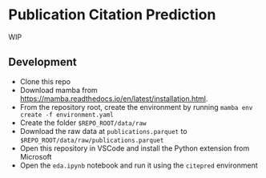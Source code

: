 # Publication Citation Prediction

WIP

## Development

- Clone this repo
- Download mamba from https://mamba.readthedocs.io/en/latest/installation.html.
- From the repository root, create the environment by running `mamba env create -f environment.yaml`
- Create the folder `$REPO_ROOT/data/raw` 
- Download the raw data at `publications.parquet` to `$REPO_ROOT/data/raw/publications.parquet` 
- Open this repository in VSCode and install the Python extension from Microsoft
- Open the `eda.ipynb` notebook and run it using the `citepred` environment 